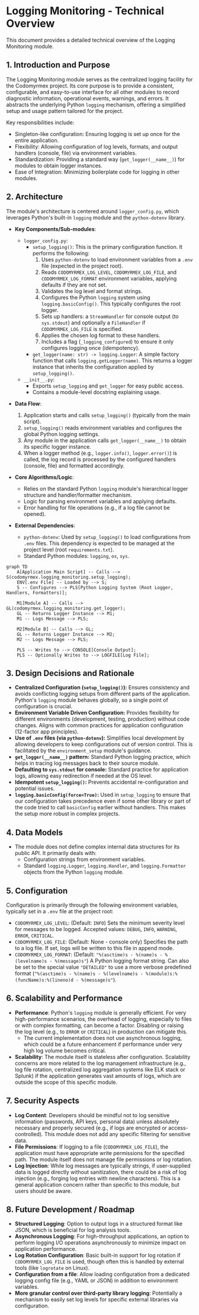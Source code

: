 # Logging Monitoring - Technical Overview

This document provides a detailed technical overview of the Logging Monitoring module.

## 1. Introduction and Purpose

The Logging Monitoring module serves as the centralized logging facility for the Codomyrmex project. Its core purpose is to provide a consistent, configurable, and easy-to-use interface for all other modules to record diagnostic information, operational events, warnings, and errors. It abstracts the underlying Python `logging` mechanism, offering a simplified setup and usage pattern tailored for the project.

Key responsibilities include:
- Singleton-like configuration: Ensuring logging is set up once for the entire application.
- Flexibility: Allowing configuration of log levels, formats, and output handlers (console, file) via environment variables.
- Standardization: Providing a standard way (`get_logger(__name__)`) for modules to obtain logger instances.
- Ease of Integration: Minimizing boilerplate code for logging in other modules.

## 2. Architecture

The module's architecture is centered around `logger_config.py`, which leverages Python's built-in `logging` module and the `python-dotenv` library.

- **Key Components/Sub-modules**:
  - `logger_config.py`:
    - `setup_logging()`: This is the primary configuration function. It performs the following:
        1. Uses `python-dotenv` to load environment variables from a `.env` file (expected in the project root).
        2. Reads `CODOMYRMEX_LOG_LEVEL`, `CODOMYRMEX_LOG_FILE`, and `CODOMYRMEX_LOG_FORMAT` environment variables, applying defaults if they are not set.
        3. Validates the log level and format strings.
        4. Configures the Python `logging` system using `logging.basicConfig()`. This typically configures the root logger.
        5. Sets up handlers: a `StreamHandler` for console output (to `sys.stdout`) and optionally a `FileHandler` if `CODOMYRMEX_LOG_FILE` is specified.
        6. Applies the chosen log format to these handlers.
        7. Includes a flag (`_logging_configured`) to ensure it only configures logging once (idempotency).
    - `get_logger(name: str) -> logging.Logger`:
A simple factory function that calls `logging.getLogger(name)`. This returns a logger instance that inherits the configuration applied by `setup_logging()`.
  - `__init__.py`:
    - Exports `setup_logging` and `get_logger` for easy public access.
    - Contains a module-level docstring explaining usage.

- **Data Flow**:
  1. Application starts and calls `setup_logging()` (typically from the main script).
  2. `setup_logging()` reads environment variables and configures the global Python logging settings.
  3. Any module in the application calls `get_logger(__name__)` to obtain its specific logger instance.
  4. When a logger method (e.g., `logger.info()`, `logger.error()`) is called, the log record is processed by the configured handlers (console, file) and formatted accordingly.

- **Core Algorithms/Logic**:
  - Relies on the standard Python `logging` module's hierarchical logger structure and handler/formatter mechanism.
  - Logic for parsing environment variables and applying defaults.
  - Error handling for file operations (e.g., if a log file cannot be opened).

- **External Dependencies**:
  - `python-dotenv`: Used by `setup_logging()` to load configurations from `.env` files. This dependency is expected to be managed at the project level (root `requirements.txt`).
  - Standard Python modules: `logging`, `os`, `sys`.

```mermaid
graph TD
    A[Application Main Script] -- Calls --> S(codomyrmex.logging_monitoring.setup_logging);
    ENV[.env File] -- Loaded by --> S;
    S -- Configures --> PLS[Python Logging System (Root Logger, Handlers, Formatters)];
    
    M1[Module A] -- Calls --> GL(codomyrmex.logging_monitoring.get_logger);
    GL -- Returns Logger Instance --> M1;
    M1 -- Logs Message --> PLS;

    M2[Module B] -- Calls --> GL;
    GL -- Returns Logger Instance --> M2;
    M2 -- Logs Message --> PLS;

    PLS -- Writes to --> CONSOLE[Console Output];
    PLS -- Optionally Writes to --> LOGFILE[Log File];
```

## 3. Design Decisions and Rationale

- **Centralized Configuration (`setup_logging()`):** Ensures consistency and avoids conflicting logging setups from different parts of the application. Python's `logging` module behaves globally, so a single point of configuration is crucial.
- **Environment Variable Driven Configuration:** Provides flexibility for different environments (development, testing, production) without code changes. Aligns with common practices for application configuration (12-factor app principles).
- **Use of `.env` files (via `python-dotenv`):** Simplifies local development by allowing developers to keep configurations out of version control. This is facilitated by the `environment_setup` module's guidance.
- **`get_logger(__name__)` pattern:** Standard Python logging practice, which helps in tracing log messages back to their source module.
- **Defaulting to `sys.stdout` for console:** Standard practice for application logs, allowing easy redirection if needed at the OS level.
- **Idempotent `setup_logging()`:** Prevents accidental re-configuration and potential issues.
- **`logging.basicConfig(force=True)`:** Used in `setup_logging` to ensure that our configuration takes precedence even if some other library or part of the code tried to call `basicConfig` earlier without handlers. This makes the setup more robust in complex projects.

## 4. Data Models

- The module does not define complex internal data structures for its public API. It primarily deals with:
  - Configuration strings from environment variables.
  - Standard `logging.Logger`, `logging.Handler`, and `logging.Formatter` objects from the Python `logging` module.

## 5. Configuration

Configuration is primarily through the following environment variables, typically set in a `.env` file at the project root:

- `CODOMYRMEX_LOG_LEVEL`: (Default: `INFO`) Sets the minimum severity level for messages to be logged. Accepted values: `DEBUG`, `INFO`, `WARNING`, `ERROR`, `CRITICAL`.
- `CODOMYRMEX_LOG_FILE`: (Default: None - console only) Specifies the path to a log file. If set, logs will be written to this file in append mode.
- `CODOMYRMEX_LOG_FORMAT`: (Default: `"%(asctime)s - %(name)s - %(levelname)s - %(message)s"`)
  A Python logging format string. Can also be set to the special value `"DETAILED"` to use a more verbose predefined format (`"%(asctime)s - %(name)s - %(levelname)s - %(module)s:%(funcName)s:%(lineno)d - %(message)s"`).

## 6. Scalability and Performance

- **Performance**: Python's `logging` module is generally efficient. For very high-performance scenarios, the overhead of logging, especially to files or with complex formatting, can become a factor. Disabling or raising the log level (e.g., to `ERROR` or `CRITICAL`) in production can mitigate this.
    - The current implementation does not use asynchronous logging, which could be a future enhancement if performance under very high log volume becomes critical.
- **Scalability**: The module itself is stateless after configuration. Scalability concerns are more related to the log management infrastructure (e.g., log file rotation, centralized log aggregation systems like ELK stack or Splunk) if the application generates vast amounts of logs, which are outside the scope of this specific module.

## 7. Security Aspects

- **Log Content**: Developers should be mindful not to log sensitive information (passwords, API keys, personal data) unless absolutely necessary and properly secured (e.g., if logs are encrypted or access-controlled). This module does not add any specific filtering for sensitive data.
- **File Permissions**: If logging to a file (`CODOMYRMEX_LOG_FILE`), the application must have appropriate write permissions for the specified path. The module itself does not manage file permissions or log rotation.
- **Log Injection**: While log messages are typically strings, if user-supplied data is logged directly without sanitization, there could be a risk of log injection (e.g., forging log entries with newline characters). This is a general application concern rather than specific to this module, but users should be aware.

## 8. Future Development / Roadmap

- **Structured Logging**: Option to output logs in a structured format like JSON, which is beneficial for log analysis tools.
- **Asynchronous Logging**: For high-throughput applications, an option to perform logging I/O operations asynchronously to minimize impact on application performance.
- **Log Rotation Configuration**: Basic built-in support for log rotation if `CODOMYRMEX_LOG_FILE` is used, though often this is handled by external tools (like `logrotate` on Linux).
- **Configuration from a file**: Allow loading configuration from a dedicated logging config file (e.g., YAML or JSON) in addition to environment variables.
- **More granular control over third-party library logging**: Potentially a mechanism to easily set log levels for specific external libraries via configuration. 